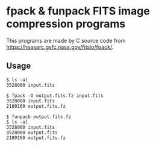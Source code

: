 # fpack & funpack FITS image compression programs
This programs are made by C source code from https://heasarc.gsfc.nasa.gov/fitsio/fpack/.

## Usage
```
$ ls -al                               
3528000 input.fits

$ fpack -O output.fits.fz input.fits 
3528000 input.fits
2180160 output.fits.fz

$ funpack output.fits.fz            
$ ls -al
3528000 input.fits
3528000 output.fits
2180160 output.fits.fz
```